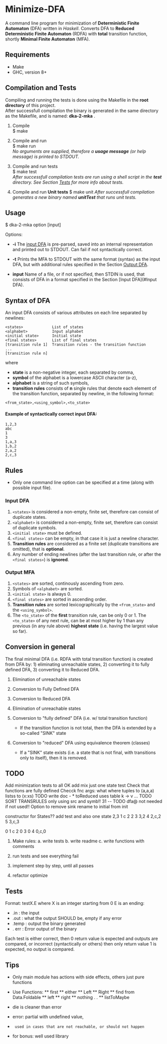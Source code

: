 # Minimize-DFA

A command line program for minimization of __Deterministic Finite Automaton__ (DFA) written in *Haskell*. Converts DFA to __Reduced Deterministic Finite Automaton__ (RDFA) with __total__ transition function, shortly __Minimal Finite Automaton__ (MFA).

## Requirements
* Make
* GHC, version 8+

## Compilation and Tests
Compiling and running the tests is done using the Makefile in the __root
directory__ of this project.  
After successfull compilation the binary is generated in the same directory
as the Makefile, and is named: __dka-2-mka__ .

1. Compile  
$ make

2. Compile and run  
$ make run  
*No arguments are supplied, therefore a __usage message__ (or help message) is*
*printed to STDOUT.*

3. Compile and run tests  
$ make test  
*After successfull compilation tests are run using a shell script in the __test__ 
directory. See Section [Tests](#Tests) for more info about tests.*

4. Compile and run __Unit tests__
$ make unit
*After successfull compilation generates a new binary named __unitTest__ that
runs unit tests.*

## Usage
$ dka-2-mka option [input]

Options:  
* __-i__  The [input DFA](#Syntax-of-DFA) is pre-parsed, saved into an internal 
          representation   
          and printed out to STDOUT. Can fail if not syntactically correct.
* __-t__  Prints the MFA to STDOUT with the same format (syntax) as the input DFA,
          but with additional rules specified in the Section [Output DFA](#Output-MFA).

* __input__  Name of a file, or if not specified, then STDIN is used, that consists 
             of DFA in a format specified in the Section [Input DFA](#Input DFA). 


## Syntax of DFA

An input DFA consists of various attributes on each line separated by newlines:  
```
<states>             List of states
<alphabet>           Input alphabet
<initial state>      Initial state
<final states>       List of final states
[transition rule 1]  Transition rules - the transition function
...
[transition rule n]  
```
where 
- __state__ is a non-negative integer, each separated by comma,
- __symbol__ of the alphabet is a lowercase ASCII character (a-z),
- __alphabet__ is a string of such symbols, 
- __transition rules__ consists of __n__ single rules that denote each element
                       of the transition function, separated by newline, 
                       in the following format:
```
<from_state>,<using_symbol>,<to_state>
```

#### Example of syntactically correct input DFA:
```
1,2,3  
abc  
1  
3  
1,a,3  
1,b,2  
2,a,2 
2,c,3  
```
  
## Rules
* Only one command line option can be specified at a time (along with possible 
  input file).

### Input DFA
1. `<states>` is considered a non-empty, finite set, therefore can consist of  
   duplicate states.
2. `<alphabet>` is considered a non-empty, finite set, therefore can consist of
    duplicate symbols.
3. `<initial state>` must be defined.
4. `<final states>` can be empty, in that case it is just a newline character.
5. __Transition rules__ are considered as a finite set (duplicate transitions are 
    omitted), that is __optional__.
6. Any number of ending newlines (after the last transition rule, or after the 
    `<final states>`) is __ignored__.

### Output MFA 
1. `<states>` are sorted, continously ascending from zero.
2. Symbols of `<alphabet>` are sorted.
3. `<initial state>` is always 0.
4. `<final states>` are sorted in ascending order.
5. __Transition rules__ are sorted lexicographically by the `<from_state>` and
   the `<using_symbol>`. 
6. The `<to_state>` of the __first__ transition rule, can be only 0 or 1. 
   The `<to_state>` of any next rule, can be at most higher by 1
   than any previous (in any rule above) __highest state__ (i.e. having the largest 
   value so far).

## Conversion in general
The final minimal DFA (i.e. RDFA with total transition function) is created
from DFA by: 1) eliminating unreachable states, 2) converting it to fully 
defined DFA, 3) converting it to Reduced DFA.

1. Elimination of unreachable states



2. Conversion to Fully Defined DFA
3. Conversion to Reduced DFA


1. Elimination of unreachable states
2. Conversion to "fully defined" DFA (i.e. w/ total transition function)
    - If the transition function is not total, then the DFA is extended
      by a so-called "SINK" state
3. Conversion to "reduced" DFA using equivalence theorem (classes)
    - If a "SINK" state exists (i.e. a state that is not final, with transitions
      only to itself), then it is removed.


## TODO
Add minimization tests to all OK 
add mix
just one state test
Check that functions are fully defined
Checck fnc args: what where
tuples to (a,a,a)
listss to (x:xs)
TODO write doc - * toReduced uses table k -> v ...
TODO SORT TRANSRULES only using src and symb!!
31  -- TODO dfa@ not needed if not used!!
Option to remove sink
rename to initial from init

constructor for States??
add test and also one state
  2,3
  1 c
  2 2
  3 3,2
  4 2,c,2
  5 3,c,3

  0
  1 c
  2 0
  3 0
  4 0,c,0


1. Make rules:
    a. write tests
    b. write readme
    c. write functions with comments

2. run tests and see everything fail
3. implement step by step, until all passes
4. refactor optimize



## Tests

Format: testX.E
where X is an integer starting from 0
E is an ending:
* .in : the input
* .out : what the output SHOULD be, empty if any error
* .temp : output the binary generated
* . err : Error output of the binary

Each test is either correct, then 0 return value is expected and outputs are 
compared, or incorrect (syntactically or others) then only return value 1 is
expected, no output is compared.



## Tips
* Only main module has actions with side effects, others just pure functions

* Use Functions:
** first
** either
** Left
** Right
** find from Data.Foldable
** left
** right
** nothing . .
** listToMaybe

* die is cleaner than error 
* error: partial with undefined value,
*      used in cases that are not reachable, or should not happen

* for bonus: well used library


